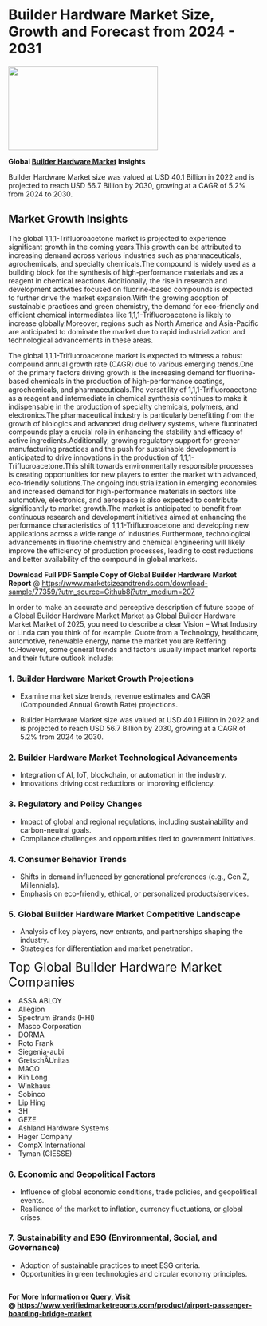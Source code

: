 <H1>Builder Hardware Market Size, Growth and Forecast from 2024 - 2031</H1><img class="aligncenter size-medium wp-image-584254" src="https://thirdeyenews.in/wp-content/uploads/2024/09/Global-Market-Research-300x168.jpeg" alt="" width="300" height="168" /><p><strong>Global&nbsp;<a href="https://www.marketsizeandtrends.com/download-sample/77359/?utm_source=Github8j?utm_medium=207">Builder Hardware Market</a> Insights</strong></p><p>Builder Hardware Market size was valued at USD 40.1 Billion in 2022 and is projected to reach USD 56.7 Billion by 2030, growing at a CAGR of 5.2% from 2024 to 2030.</p><p><h2>Market Growth Insights</h2> <p>The global 1,1,1-Trifluoroacetone market is projected to experience significant growth in the coming years.This growth can be attributed to increasing demand across various industries such as pharmaceuticals, agrochemicals, and specialty chemicals.The compound is widely used as a building block for the synthesis of high-performance materials and as a reagent in chemical reactions.Additionally, the rise in research and development activities focused on fluorine-based compounds is expected to further drive the market expansion.With the growing adoption of sustainable practices and green chemistry, the demand for eco-friendly and efficient chemical intermediates like 1,1,1-Trifluoroacetone is likely to increase globally.Moreover, regions such as North America and Asia-Pacific are anticipated to dominate the market due to rapid industrialization and technological advancements in these areas.</p> <p>The global 1,1,1-Trifluoroacetone market is expected to witness a robust compound annual growth rate (CAGR) due to various emerging trends.One of the primary factors driving growth is the increasing demand for fluorine-based chemicals in the production of high-performance coatings, agrochemicals, and pharmaceuticals.The versatility of 1,1,1-Trifluoroacetone as a reagent and intermediate in chemical synthesis continues to make it indispensable in the production of specialty chemicals, polymers, and electronics.The pharmaceutical industry is particularly benefitting from the growth of biologics and advanced drug delivery systems, where fluorinated compounds play a crucial role in enhancing the stability and efficacy of active ingredients.Additionally, growing regulatory support for greener manufacturing practices and the push for sustainable development is anticipated to drive innovations in the production of 1,1,1-Trifluoroacetone.This shift towards environmentally responsible processes is creating opportunities for new players to enter the market with advanced, eco-friendly solutions.The ongoing industrialization in emerging economies and increased demand for high-performance materials in sectors like automotive, electronics, and aerospace is also expected to contribute significantly to market growth.The market is anticipated to benefit from continuous research and development initiatives aimed at enhancing the performance characteristics of 1,1,1-Trifluoroacetone and developing new applications across a wide range of industries.Furthermore, technological advancements in fluorine chemistry and chemical engineering will likely improve the efficiency of production processes, leading to cost reductions and better availability of the compound in global markets.</p> <p><span class=""><strong>Download Full PDF Sample Copy of Global Builder Hardware Market Report</strong> @ <a href="https://www.marketsizeandtrends.com/download-sample/77359/?utm_source=Github8j?utm_medium=207" target="_blank">https://www.marketsizeandtrends.com/download-sample/77359/?utm_source=Github8j?utm_medium=207</a></span></p><p>In order to make an accurate and perceptive description of future scope of a Global&nbsp;Builder Hardware Market Market as Global&nbsp;Builder Hardware Market Market of 2025, you need to describe a clear Vision &ndash; What Industry or Linda can you think of for example: Quote from a Technology, healthcare, automotive, renewable energy, name the market you are Reffering to.However, some general trends and factors usually impact market reports and their future outlook include:</p><h3>1.&nbsp;<strong>Builder Hardware Market Growth Projections</strong></h3><ul><li>Examine market size trends, revenue estimates and CAGR (Compounded Annual Growth Rate) projections.</li><li><p>Builder Hardware Market size was valued at USD 40.1 Billion in 2022 and is projected to reach USD 56.7 Billion by 2030, growing at a CAGR of 5.2% from 2024 to 2030.</p></li></ul><h3>2.&nbsp;<strong>Builder Hardware Market Technological Advancements</strong></h3><ul><li>Integration of AI, IoT, blockchain, or automation in the industry.</li><li>Innovations driving cost reductions or improving efficiency.</li></ul><h3>3.&nbsp;<strong>Regulatory and Policy Changes</strong></h3><ul><li>Impact of global and regional regulations, including sustainability and carbon-neutral goals.</li><li>Compliance challenges and opportunities tied to government initiatives.</li></ul><h3>4.&nbsp;<strong>Consumer Behavior Trends</strong></h3><ul><li>Shifts in demand influenced by generational preferences (e.g., Gen Z, Millennials).</li><li>Emphasis on eco-friendly, ethical, or personalized products/services.</li></ul><h3>5.&nbsp;<strong>Global Builder Hardware Market Competitive Landscape</strong></h3><ul><li>Analysis of key players, new entrants, and partnerships shaping the industry.</li><li>Strategies for differentiation and market penetration.</li></ul><p data-pm-slice="1 1 []"><span style="color: inherit; font-family: inherit; font-size: 25px;">Top Global Builder Hardware Market Companies</span></p><div class="" data-test-id=""><p><li>ASSA ABLOY</li><li> Allegion</li><li> Spectrum Brands (HHI)</li><li> Masco Corporation</li><li> DORMA</li><li> Roto Frank</li><li> Siegenia-aubi</li><li> GretschÂ­Unitas</li><li> MACO</li><li> Kin Long</li><li> Winkhaus</li><li> Sobinco</li><li> Lip Hing</li><li> 3H</li><li> GEZE</li><li> Ashland Hardware Systems</li><li> Hager Company</li><li> CompX International</li><li> Tyman (GIESSE)</li></p></div><h3>6.&nbsp;<strong>Economic and Geopolitical Factors</strong></h3><ul><li>Influence of global economic conditions, trade policies, and geopolitical events.</li><li>Resilience of the market to inflation, currency fluctuations, or global crises.</li></ul><h3>7.&nbsp;<strong>Sustainability and ESG (Environmental, Social, and Governance)</strong></h3><ul><li>Adoption of sustainable practices to meet ESG criteria.</li><li>Opportunities in green technologies and circular economy principles.</li></ul><h2><strong style="font-size: 14px;">For More Information or Query, Visit @&nbsp;</strong><a style="background-color: #ffffff; font-size: 14px;" href="https://www.marketsizeandtrends.com/report/builder-hardware-market/" target="_blank">https://www.verifiedmarketreports.com/product/airport-passenger-boarding-bridge-market</a></h2>
